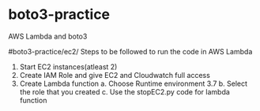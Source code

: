# boto3-practice
AWS Lambda and boto3

#boto3-practice/ec2/
Steps to be followed to run the code in AWS Lambda
1. Start EC2 instances(atleast 2)
2. Create IAM Role and give EC2 and Cloudwatch full access
4. Create Lambda function 
	 a. Choose Runtime environment 3.7
	 b. Select the role that you created
	 c. Use the stopEC2.py code for lambda function
